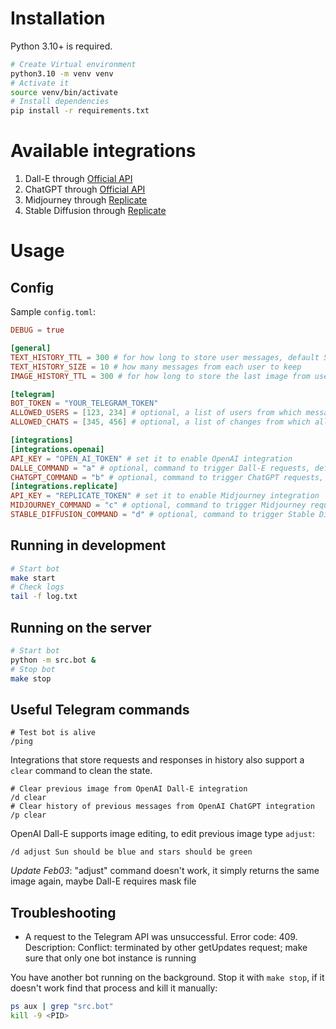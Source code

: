 # Installation

Python 3.10+ is required.

```sh
# Create Virtual environment
python3.10 -m venv venv
# Activate it
source venv/bin/activate
# Install dependencies
pip install -r requirements.txt
```

# Available integrations

1. Dall-E through [Official API](https://beta.openai.com/docs/introduction)
2. ChatGPT through [Official API](https://beta.openai.com/docs/introduction)
3. Midjourney through [Replicate](https://replicate.com/tstramer/midjourney-diffusion)
4. Stable Diffusion through [Replicate](https://replicate.com/tstramer/midjourney-diffusion)

# Usage

## Config

Sample `config.toml`:

```toml
DEBUG = true

[general]
TEXT_HISTORY_TTL = 300 # for how long to store user messages, default 5 minutes
TEXT_HISTORY_SIZE = 10 # how many messages from each user to keep
IMAGE_HISTORY_TTL = 300 # for how long to store the last image from user, default 5 minutes

[telegram]
BOT_TOKEN = "YOUR_TELEGRAM_TOKEN"
ALLOWED_USERS = [123, 234] # optional, a list of users from which messages are allowed
ALLOWED_CHATS = [345, 456] # optional, a list of changes from which all messages are allowed

[integrations]
[integrations.openai]
API_KEY = "OPEN_AI_TOKEN" # set it to enable OpenAI integration
DALLE_COMMAND = "a" # optional, command to trigger Dall-E requests, default "d"
CHATGPT_COMMAND = "b" # optional, command to trigger ChatGPT requests, default "p"
[integrations.replicate]
API_KEY = "REPLICATE_TOKEN" # set it to enable Midjourney integration
MIDJOURNEY_COMMAND = "c" # optional, command to trigger Midjourney requests, default "m"
STABLE_DIFFUSION_COMMAND = "d" # optional, command to trigger Stable Diffusion requests, default "s"
```

## Running in development

```sh
# Start bot
make start
# Check logs
tail -f log.txt
```

## Running on the server

```sh
# Start bot
python -m src.bot &
# Stop bot
make stop
```

## Useful Telegram commands

```
# Test bot is alive
/ping
```

Integrations that store requests and responses in history also support a `clear` command to clean the state.

```
# Clear previous image from OpenAI Dall-E integration
/d clear
# Clear history of previous messages from OpenAI ChatGPT integration
/p clear
```

OpenAI Dall-E supports image editing, to edit previous image type `adjust`:

```
/d adjust Sun should be blue and stars should be green
```

_Update Feb03_: "adjust" command doesn't work, it simply returns the same image again, maybe Dall-E requires mask file

## Troubleshooting

- A request to the Telegram API was unsuccessful. Error code: 409. Description: Conflict: terminated by other getUpdates request; make sure that only one bot instance is running

You have another bot running on the background. Stop it with `make stop`, if it doesn't work find that process and kill it manually:

```sh
ps aux | grep "src.bot"
kill -9 <PID>
```
